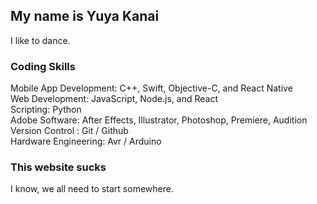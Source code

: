## My name is Yuya Kanai

I like to dance.

### Coding Skills

Mobile App Development: C++, Swift, Objective-C, and React Native<br>
Web Development: JavaScript, Node.js, and React<br>
Scripting: Python<br>
Adobe Software: After Effects, Illustrator, Photoshop, Premiere, Audition<br>
Version Control : Git / Github	<br>
Hardware Engineering: Avr / Arduino<br>


### This website sucks

I know, we all need to start somewhere.
